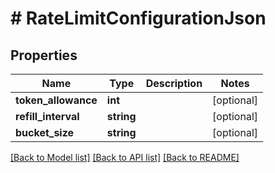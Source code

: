 # # RateLimitConfigurationJson

## Properties

Name | Type | Description | Notes
------------ | ------------- | ------------- | -------------
**token_allowance** | **int** |  | [optional]
**refill_interval** | **string** |  | [optional]
**bucket_size** | **string** |  | [optional]

[[Back to Model list]](../../README.md#models) [[Back to API list]](../../README.md#endpoints) [[Back to README]](../../README.md)
